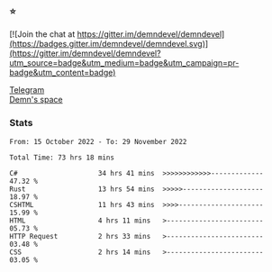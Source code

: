 ### :star:

[![Join the chat at https://gitter.im/demndevel/demndevel](https://badges.gitter.im/demndevel/demndevel.svg)](https://gitter.im/demndevel/demndevel?utm_source=badge&utm_medium=badge&utm_campaign=pr-badge&utm_content=badge)

[Telegram](https://t.me/demnometa) <br>
[Demn's space](http://demns.space)

### Stats

<!--START_SECTION:waka-->

```text
From: 15 October 2022 - To: 29 November 2022

Total Time: 73 hrs 18 mins

C#                    34 hrs 41 mins  >>>>>>>>>>>>-------------   47.32 %
Rust                  13 hrs 54 mins  >>>>>--------------------   18.97 %
CSHTML                11 hrs 43 mins  >>>>---------------------   15.99 %
HTML                  4 hrs 11 mins   >------------------------   05.73 %
HTTP Request          2 hrs 33 mins   >------------------------   03.48 %
CSS                   2 hrs 14 mins   >------------------------   03.05 %
```

<!--END_SECTION:waka-->

